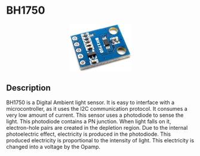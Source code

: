 # BH1750

<p align="center">
  <img width="33%" height="33%" src="img/bh1750_module.jpg">
</p>


## Description
BH1750 is a Digital Ambient light sensor. It is easy to interface with a microcontroller, as it uses the I2C communication protocol. It consumes a very low amount of current. This sensor uses a photodiode to sense the light. This photodiode contains a PN junction. When light falls on it, electron-hole pairs are created in the depletion region. Due to the internal photoelectric effect, electricity is produced in the photodiode. This produced electricity is proportional to the intensity of light. This electricity is changed into a voltage by the Opamp.